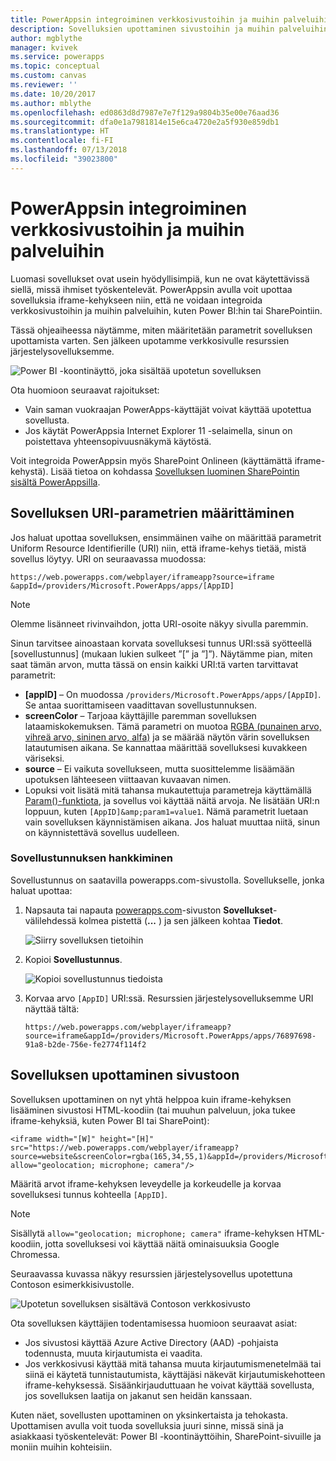 ```yaml
---
title: PowerAppsin integroiminen verkkosivustoihin ja muihin palveluihin | Microsoft Docs
description: Sovelluksien upottaminen sivustoihin ja muihin palveluihin.
author: mgblythe
manager: kvivek
ms.service: powerapps
ms.topic: conceptual
ms.custom: canvas
ms.reviewer: ''
ms.date: 10/20/2017
ms.author: mblythe
ms.openlocfilehash: ed0863d8d7987e7e7f129a9804b35e00e76aad36
ms.sourcegitcommit: dfa0e1a7981814e15e6ca4720e2a5f930e859db1
ms.translationtype: HT
ms.contentlocale: fi-FI
ms.lasthandoff: 07/13/2018
ms.locfileid: "39023800"
---
```

# <a name="integrate-powerapps-into-websites-and-other-services"></a>PowerAppsin integroiminen verkkosivustoihin ja muihin palveluihin
Luomasi sovellukset ovat usein hyödyllisimpiä, kun ne ovat käytettävissä siellä, missä ihmiset työskentelevät. PowerAppsin avulla voit upottaa sovelluksia iframe-kehykseen niin, että ne voidaan integroida verkkosivustoihin ja muihin palveluihin, kuten Power BI:hin tai SharePointiin.

Tässä ohjeaiheessa näytämme, miten määritetään parametrit sovelluksen upottamista varten. Sen jälkeen upotamme verkkosivulle resurssien järjestelysovelluksemme.

![Power BI -koontinäyttö, joka sisältää upotetun sovelluksen](./media/embed-apps-dev/embed-dashboard.png)

Ota huomioon seuraavat rajoitukset:

* Vain saman vuokraajan PowerApps-käyttäjät voivat käyttää upotettua sovellusta.
* Jos käytät PowerAppsia Internet Explorer 11 -selaimella, sinun on poistettava yhteensopivuusnäkymä käytöstä.

Voit integroida PowerAppsin myös SharePoint Onlineen (käyttämättä iframe-kehystä). Lisää tietoa on kohdassa [Sovelluksen luominen SharePointin sisältä PowerAppsilla](../canvas-apps/generate-app-from-sharepoint-list-interface.md).

## <a name="set-uri-parameters-for-your-app"></a>Sovelluksen URI-parametrien määrittäminen
Jos haluat upottaa sovelluksen, ensimmäinen vaihe on määrittää parametrit Uniform Resource Identifierille (URI) niin, että iframe-kehys tietää, mistä sovellus löytyy. URI on seuraavassa muodossa:

```
https://web.powerapps.com/webplayer/iframeapp?source=iframe
&appId=/providers/Microsoft.PowerApps/apps/[AppID]
```

> [!NOTE]
> Olemme lisänneet rivinvaihdon, jotta URI-osoite näkyy sivulla paremmin.

Sinun tarvitsee ainoastaan korvata sovelluksesi tunnus URI:ssä syötteellä [sovellustunnus] (mukaan lukien sulkeet ”[” ja ”]”). Näytämme pian, miten saat tämän arvon, mutta tässä on ensin kaikki URI:tä varten tarvittavat parametrit:

* **[appID]** – On muodossa `/providers/Microsoft.PowerApps/apps/[AppID]`. Se antaa suorittamiseen vaadittavan sovellustunnuksen.
* **screenColor** – Tarjoaa käyttäjille paremman sovelluksen lataamiskokemuksen. Tämä parametri on muotoa [RGBA (punainen arvo, vihreä arvo, sininen arvo, alfa)](../canvas-apps/functions/function-colors.md) ja se määrää näytön värin sovelluksen latautumisen aikana. Se kannattaa määrittää sovelluksesi kuvakkeen väriseksi.
* **source** – Ei vaikuta sovellukseen, mutta suosittelemme lisäämään upotuksen lähteeseen viittaavan kuvaavan nimen.
* Lopuksi voit lisätä mitä tahansa mukautettuja parametreja käyttämällä [Param()-funktiota](../canvas-apps/functions/function-param.md), ja sovellus voi käyttää näitä arvoja. Ne lisätään URI:n loppuun, kuten `[AppID]&amp;param1=value1`. Nämä parametrit luetaan vain sovelluksen käynnistämisen aikana. Jos haluat muuttaa niitä, sinun on käynnistettävä sovellus uudelleen.

### <a name="get-the-app-id"></a>Sovellustunnuksen hankkiminen
Sovellustunnus on saatavilla powerapps.com-sivustolla. Sovellukselle, jonka haluat upottaa:

1. Napsauta tai napauta [powerapps.com](https://powerapps.microsoft.com)-sivuston **Sovellukset**-välilehdessä kolmea pistettä (**...** ) ja sen jälkeen kohtaa **Tiedot**.
   
    ![Siirry sovelluksen tietoihin](./media/embed-apps-dev/details.png)
2. Kopioi **Sovellustunnus**.
   
    ![Kopioi sovellustunnus tiedoista](./media/embed-apps-dev/app-id.png)
3. Korvaa arvo `[AppID]` URI:ssä. Resurssien järjestelysovelluksemme URI näyttää tältä:
   
    ```
    https://web.powerapps.com/webplayer/iframeapp?source=iframe&appId=/providers/Microsoft.PowerApps/apps/76897698-91a8-b2de-756e-fe2774f114f2
    ```

## <a name="embed-your-app-in-a-website"></a>Sovelluksen upottaminen sivustoon
Sovelluksen upottaminen on nyt yhtä helppoa kuin iframe-kehyksen lisääminen sivustosi HTML-koodiin (tai muuhun palveluun, joka tukee iframe-kehyksiä, kuten Power BI tai SharePoint):

```
<iframe width="[W]" height="[H]" src="https://web.powerapps.com/webplayer/iframeapp?source=website&screenColor=rgba(165,34,55,1)&appId=/providers/Microsoft.PowerApps/apps/[AppID]" allow="geolocation; microphone; camera"/>
```

Määritä arvot iframe-kehyksen leveydelle ja korkeudelle ja korvaa sovelluksesi tunnus kohteella `[AppID]`.

> [!NOTE]
> Sisällytä `allow="geolocation; microphone; camera"` iframe-kehyksen HTML-koodiin, jotta sovelluksesi voi käyttää näitä ominaisuuksia Google Chromessa.

Seuraavassa kuvassa näkyy resurssien järjestelysovellus upotettuna Contoson esimerkkisivustolle.

![Upotetun sovelluksen sisältävä Contoson verkkosivusto](./media/embed-apps-dev/contoso-website.png)

Ota sovelluksen käyttäjien todentamisessa huomioon seuraavat asiat:

* Jos sivustosi käyttää Azure Active Directory (AAD) -pohjaista todennusta, muuta kirjautumista ei vaadita.
* Jos verkkosivusi käyttää mitä tahansa muuta kirjautumismenetelmää tai siinä ei käytetä tunnistautumista, käyttäjäsi näkevät kirjautumiskehotteen iframe-kehyksessä. Sisäänkirjauduttuaan he voivat käyttää sovellusta, jos sovelluksen laatija on jakanut sen heidän kanssaan.

Kuten näet, sovellusten upottaminen on yksinkertaista ja tehokasta. Upottamisen avulla voit tuoda sovelluksia juuri sinne, missä sinä ja asiakkaasi työskentelevät: Power BI -koontinäyttöihin, SharePoint-sivuille ja moniin muihin kohteisiin.

